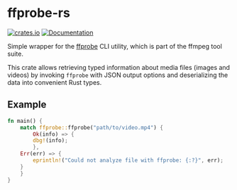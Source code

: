 # ffprobe-rs


[![crates.io](https://img.shields.io/crates/v/ffprobe?label=latest)](https://crates.io/crates/ffprobe)
[![Documentation](https://docs.rs/ffprobe/badge.svg?version)](https://docs.rs/ffprobe)

Simple wrapper for the [ffprobe](https://ffmpeg.org/ffprobe.html) CLI utility,
which is part of the ffmpeg tool suite.

This crate allows retrieving typed information about media files (images and videos)
by invoking `ffprobe` with JSON output options and deserializing the data
into convenient Rust types.

## Example

```rust
fn main() {
    match ffprobe::ffprobe("path/to/video.mp4") {
        Ok(info) => {
	    dbg!(info);
        },
	Err(err) => {
	    eprintln!("Could not analyze file with ffprobe: {:?}", err);
	}
    }
}
```
